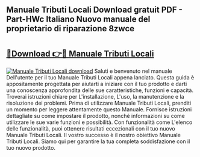 ## Manuale Tributi Locali Download gratuit PDF - Part-HWc Italiano Nuovo manuale del proprietario di riparazione 8zwce

# <h2><a href="http://dfaod2.blite.top/?on=Manuale+Tributi+Locali">🔗Download 👉🔴 Manuale Tributi Locali</a></h2>

[![Manuale Tributi Locali download](https://i.imgur.com/lujVjoI.png)](http://dfaod2.blite.top/?on=Manuale+Tributi+Locali)
Saluti e benvenuto nel manuale Dell'utente per il tuo Manuale Tributi Locali appena lanciato. Questa guida è appositamente progettata per aiutarti a iniziare con il tuo prodotto e darti una conoscenza approfondita delle sue caratteristiche, funzioni e capacità. Troverai istruzioni chiare per L'installazione, L'uso, la manutenzione e la risoluzione dei problemi. Prima di utilizzare Manuale Tributi Locali, prenditi un momento per leggere attentamente questo Manuale. Fornisce istruzioni dettagliate su come impostare il prodotto, nonché informazioni su come utilizzare le sue varie funzioni e possibilità. Con funzionalità come L'elenco delle funzionalità, puoi ottenere risultati eccezionali con il tuo nuovo Manuale Tributi Locali. Il vostro successo è il nostro obiettivo Manuale Tributi Locali. Siamo qui per garantire la tua completa soddisfazione con il tuo nuovo prodotto.
